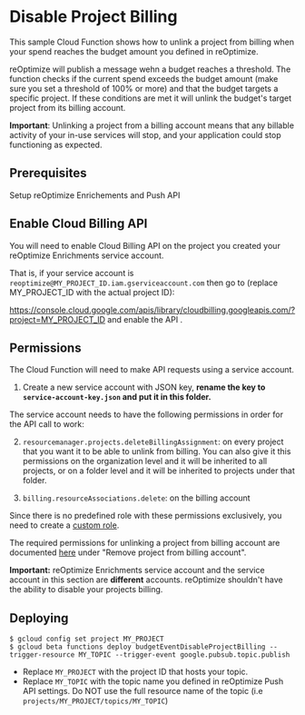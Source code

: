 # Disable Project Billing

This sample Cloud Function shows how to unlink a project from billing when your spend reaches the budget amount you 
defined in reOptimize.

reOptimize will publish a message wehn a budget reaches a threshold. The function checks if the current spend exceeds the
budget amount (make sure you set a threshold of 100% or more) and that the budget targets a specific project.
If these conditions are met it will unlink the budget's target project from its billing account.

**Important**: Unlinking a project from a billing account means that any billable activity of your in-use services will stop, 
and your application could stop functioning as expected.

## Prerequisites

Setup reOptimize Enrichements and Push API

## Enable Cloud Billing API

You will need to enable Cloud Billing API on the project you created your reOptimize Enrichments service account.

That is, if your service account is `reoptimize@MY_PROJECT_ID.iam.gserviceaccount.com` then go to (replace MY_PROJECT_ID with the actual project ID):

https://console.cloud.google.com/apis/library/cloudbilling.googleapis.com/?project=MY_PROJECT_ID and enable the API .

## Permissions

The Cloud Function will need to make API requests using a service account.

1) Create a new service account with JSON key, **rename the key to `service-account-key.json` and put it in this folder.**

The service account needs to have the following permissions in order for the API call to work:

2) `resourcemanager.projects.deleteBillingAssignment`: on every project that you want it to be able to unlink from billing.
You can also give it this permissions on the organization level and it will be inherited to all projects, 
or on a folder level and it will be inherited to projects under that folder.

3) `billing.resourceAssociations.delete`: on the billing account

Since there is no predefined role with these permissions exclusively, you need to create a [custom role](https://cloud.google.com/iam/docs/creating-custom-roles#top_of_page).

The required permissions for unlinking a project from billing account are documented [here](https://cloud.google.com/billing/docs/how-to/custom-roles#resource_associations) under "Remove project from billing account".

**Important:** reOptimize Enrichments service account and the service account in this section are **different** accounts.
reOptimize shouldn't have the ability to disable your projects billing.

## Deploying

```
$ gcloud config set project MY_PROJECT
$ gcloud beta functions deploy budgetEventDisableProjectBilling --trigger-resource MY_TOPIC --trigger-event google.pubsub.topic.publish
```

* Replace `MY_PROJECT` with the project ID that hosts your topic.
* Replace `MY_TOPIC` with the topic name you defined in reOptimize Push API settings. Do NOT use the full resource name 
of the topic (i.e `projects/MY_PROJECT/topics/MY_TOPIC`)

